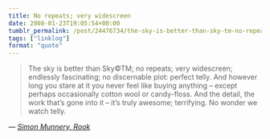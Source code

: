 ```yaml
---
title: No repeats; very widescreen
date: 2008-01-23T19:05:54+00:00
tumblr_permalink: /post/24476734/the-sky-is-better-than-sky-tm-no-repeats-very
tags: ["linklog"]
format: "quote"
---
```


> The sky is better than Sky©TM; no repeats; very widescreen; endlessly fascinating; no discernable plot: perfect telly. And however long you stare at it you never feel like buying anything &#8211; except perhaps occasionally cotton wool or candy-floss. And the detail, the work that’s gone into it &#8211; it’s truly awesome; terrifying. No wonder we watch telly.

— <cite>[Simon Munnery, _Rook_](https://www.newstatesman.com/blogs/simon-munnery/2008/01/gay-space-canadian-significant)</cite>
